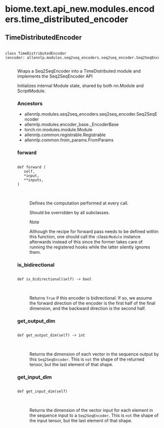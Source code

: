 # biome.text.api_new.modules.encoders.time_distributed_encoder <Badge text="Module"/>
<dl>
<h2 id="biome.text.api_new.modules.encoders.time_distributed_encoder.TimeDistributedEncoder">TimeDistributedEncoder <Badge text="Class"/></h2>
<dt>
<div class="language-python extra-class">
<pre class="language-python">
    <code>
<span class="token keyword">class</span> <span class="ident">TimeDistributedEncoder</span> (encoder: allennlp.modules.seq2seq_encoders.seq2seq_encoder.Seq2SeqEncoder)</span>
    </code></pre></div>
</dt>
<dd>
<div class="desc"><p>Wraps a Seq2SeqEncoder into a TimeDistributed module and implements the Seq2SeqEncoder API</p>
<p>Initializes internal Module state, shared by both nn.Module and ScriptModule.</p></div>
<h3>Ancestors</h3>
<ul class="hlist">
<li>allennlp.modules.seq2seq_encoders.seq2seq_encoder.Seq2SeqEncoder</li>
<li>allennlp.modules.encoder_base._EncoderBase</li>
<li>torch.nn.modules.module.Module</li>
<li>allennlp.common.registrable.Registrable</li>
<li>allennlp.common.from_params.FromParams</li>
</ul>
<dl>
<h3 id="biome.text.api_new.modules.encoders.time_distributed_encoder.TimeDistributedEncoder.forward">forward <Badge text="Method"/></h3>
<dt>
<div class="language-python extra-class">
<pre class="language-python">
<code>
<span class="token keyword">def</span> <span class="ident">forward</span> (</span>
   self,
   *input,
   **inputs,
) 
</code>
        </pre>
</div>
</dt>
<dd>
<div class="desc"><p>Defines the computation performed at every call.</p>
<p>Should be overridden by all subclasses.</p>
<div class="admonition note">
<p class="admonition-title">Note</p>
<p>Although the recipe for forward pass needs to be defined within
this function, one should call the :class:<code>Module</code> instance afterwards
instead of this since the former takes care of running the
registered hooks while the latter silently ignores them.</p>
</div></div>
</dd>
<h3 id="biome.text.api_new.modules.encoders.time_distributed_encoder.TimeDistributedEncoder.is_bidirectional">is_bidirectional <Badge text="Method"/></h3>
<dt>
<div class="language-python extra-class">
<pre class="language-python">
<code>
<span class="token keyword">def</span> <span class="ident">is_bidirectional</span></span>(<span>self) -> bool</span>
</code>
        </pre>
</div>
</dt>
<dd>
<div class="desc"><p>Returns <code>True</code> if this encoder is bidirectional.
If so, we assume the forward direction
of the encoder is the first half of the final dimension, and the backward direction is the
second half.</p></div>
</dd>
<h3 id="biome.text.api_new.modules.encoders.time_distributed_encoder.TimeDistributedEncoder.get_output_dim">get_output_dim <Badge text="Method"/></h3>
<dt>
<div class="language-python extra-class">
<pre class="language-python">
<code>
<span class="token keyword">def</span> <span class="ident">get_output_dim</span></span>(<span>self) -> int</span>
</code>
        </pre>
</div>
</dt>
<dd>
<div class="desc"><p>Returns the dimension of each vector in the sequence output by this <code>Seq2SeqEncoder</code>.
This is <code>not</code> the shape of the returned tensor, but the last element of that shape.</p></div>
</dd>
<h3 id="biome.text.api_new.modules.encoders.time_distributed_encoder.TimeDistributedEncoder.get_input_dim">get_input_dim <Badge text="Method"/></h3>
<dt>
<div class="language-python extra-class">
<pre class="language-python">
<code>
<span class="token keyword">def</span> <span class="ident">get_input_dim</span></span>(<span>self)</span>
</code>
        </pre>
</div>
</dt>
<dd>
<div class="desc"><p>Returns the dimension of the vector input for each element in the sequence input
to a <code>Seq2SeqEncoder</code>. This is <code>not</code> the shape of the input tensor, but the
last element of that shape.</p></div>
</dd>
</dl>
</dd>
</dl>